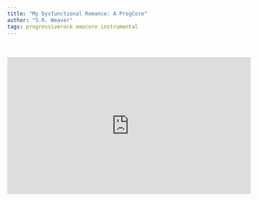 ```yaml
---
title: "My Dysfunctional Romance: A ProgCore"
author: "S.R. Weaver"
tags: progressiverock emocore instrumental
---
```

<br />
<br />
<iframe title="My Dysnfuctional Romance: Les Famille Des Guillotines Et Roses" src="https://video.ploud.jp/videos/embed/b1be35ce-b85d-455d-866a-3b054a1bc715" allowfullscreen="" sandbox="allow-same-origin allow-scripts allow-popups" width="560" height="315" frameborder="0"></iframe>
